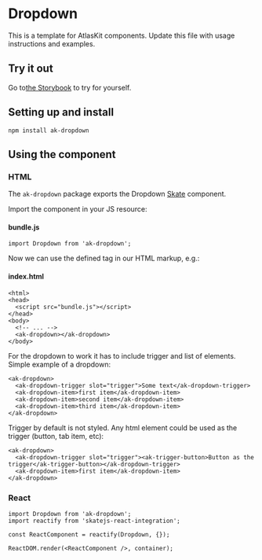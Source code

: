 # Dropdown

This is a template for AtlasKit components. Update this file with usage instructions and examples.

## Try it out

Go to[the Storybook](https://aui-cdn.atlassian.com/atlaskit/stories/ak-avatar/2.3.1/) to try for yourself.
## Setting up and install

```
npm install ak-dropdown
```

## Using the component

### HTML

The `ak-dropdown` package exports the Dropdown [Skate](https://github.com/skatejs/skatejs) component.

Import the component in your JS resource:
 
#### bundle.js

```
import Dropdown from 'ak-dropdown';
```

Now we can use the defined tag in our HTML markup, e.g.:

#### index.html

```
<html>
<head>
  <script src="bundle.js"></script>
</head>
<body>
  <!-- ... -->
  <ak-dropdown></ak-dropdown>
</body>
```

For the dropdown to work it has to include trigger and list of elements. Simple example of a dropdown:

```
<ak-dropdown>
  <ak-dropdown-trigger slot="trigger">Some text</ak-dropdown-trigger>
  <ak-dropdown-item>first item</ak-dropdown-item>
  <ak-dropdown-item>second item</ak-dropdown-item>
  <ak-dropdown-item>third item</ak-dropdown-item>
</ak-dropdown>
```

Trigger by default is not styled. Any html element could be used as the trigger (button, tab item, etc):

```
<ak-dropdown>
  <ak-dropdown-trigger slot="trigger"><ak-trigger-button>Button as the trigger</ak-trigger-button></ak-dropdown-trigger>
  <ak-dropdown-item>first item</ak-dropdown-item>
</ak-dropdown>
```

### React

```
import Dropdown from 'ak-dropdown';
import reactify from 'skatejs-react-integration';

const ReactComponent = reactify(Dropdown, {});

ReactDOM.render(<ReactComponent />, container);
```
